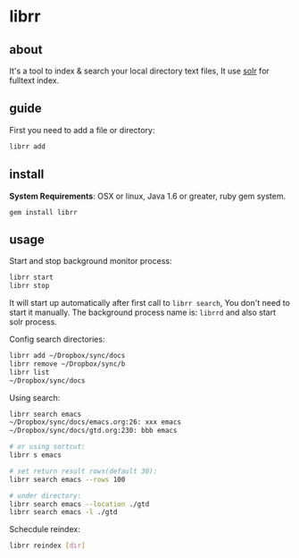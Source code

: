# librr

## about

It's a tool to index & search your local directory text files,
It use [solr](http://lucene.apache.org/solr/) for fulltext index.

## guide

First you need to add a file or directory:

```sh
librr add
```

## install

**System Requirements**: OSX or linux, Java 1.6 or greater, ruby gem system.

```
gem install librr
```

## usage

Start and stop background monitor process:

```sh
librr start
librr stop
```

It will start up automatically after first call to `librr search`,
You don't need to start it manually.
The background process name is: `librrd` and also start solr process.


Config search directories:

```sh
librr add ~/Dropbox/sync/docs
librr remove ~/Dropbox/sync/b
librr list
~/Dropbox/sync/docs
```

Using search:

```sh
librr search emacs
~/Dropbox/sync/docs/emacs.org:26: xxx emacs
~/Dropbox/sync/docs/gtd.org:230: bbb emacs

# or using sortcut:
librr s emacs

# set return result rows(default 30):
librr search emacs --rows 100

# under directory:
librr search emacs --location ./gtd
librr search emacs -l ./gtd
```

Schecdule reindex:

```sh
librr reindex [dir]
```
